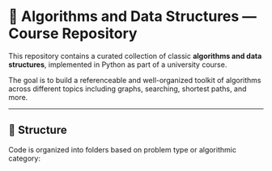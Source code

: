 # 📘 Algorithms and Data Structures — Course Repository

This repository contains a curated collection of classic **algorithms and data structures**, implemented in Python as part of a university course.

The goal is to build a referenceable and well-organized toolkit of algorithms across different topics including graphs, searching, shortest paths, and more.

---

## 📂 Structure

Code is organized into folders based on problem type or algorithmic category: